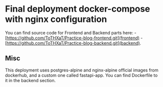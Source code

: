 # Final deployment docker-compose with nginx configuration

You can find source code for Frontend and Backend parts here:
    - [https://github.com/ToTHXaT/Practice-blog-frontend.git](frontend)
    - [https://github.com/ToTHXaT/Practice-blog-backend.git](backend).

## Misc

This deployment uses postgres-alpine and nginx-alpine official images from dockerhub, and a custom one called fastapi-app. You can find Dockerfile to it in the backend section.



    
